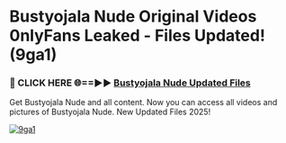 # Bustyojala Nude Original Videos 0nlyFans Leaked - Files Updated! (9ga1)

<h3>🔴 CLICK HERE 🌐==►► <a href="https://tinyurl.com/y5r63du9" rel="nofollow">Bustyojala Nude Updated Files</a></h3>

Get Bustyojala Nude and all content. Now you can access all videos and pictures of Bustyojala Nude. New Updated Files 2025!

[![9ga1](https://i.imgur.com/UVo9nyh.gif)](https://tinyurl.com/y5r63du9)